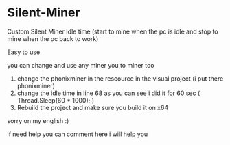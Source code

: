 # Silent-Miner
Custom Silent Miner
Idle time (start to mine when the pc is idle and stop to mine when the pc back to work)

Easy to use

you can change and use any miner you to miner too

1. change the phonixminer in the rescource in the visual project (i put there phonixminer)
2. change the idle time in line 68 as you can see i did it for 60 sec ( Thread.Sleep(60 * 1000); )
3. Rebuild the project and make sure you build it on x64

sorry on my english :)

if need help you can comment here i will help you

